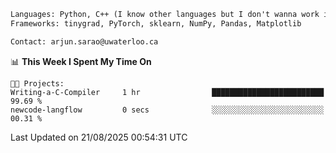 ```txt
Languages: Python, C++ (I know other languages but I don't wanna work in em)
Frameworks: tinygrad, PyTorch, sklearn, NumPy, Pandas, Matplotlib

Contact: arjun.sarao@uwaterloo.ca
```

<!--START_SECTION:waka-->
📊 **This Week I Spent My Time On** 

```text
🐱‍💻 Projects: 
Writing-a-C-Compiler     1 hr                █████████████████████████   99.69 % 
newcode-langflow         0 secs              ░░░░░░░░░░░░░░░░░░░░░░░░░   00.31 % 
```


 Last Updated on 21/08/2025 00:54:31 UTC
<!--END_SECTION:waka-->
